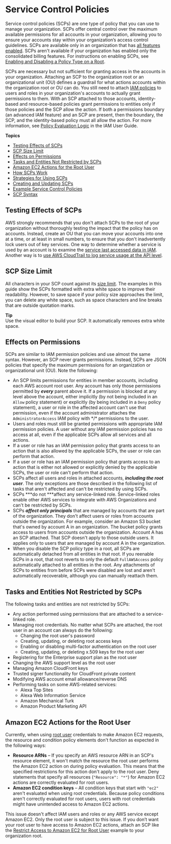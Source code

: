 # Service Control Policies<a name="orgs_manage_policies_scp"></a>

Service control policies \(SCPs\) are one type of policy that you can use to manage your organization\. SCPs offer central control over the maximum available permissions for all accounts in your organization, allowing you to ensure your accounts stay within your organization’s access control guidelines\. SCPs are available only in an organization that has [all features enabled](orgs_manage_org_support-all-features.md)\. SCPs aren't available if your organization has enabled only the consolidated billing features\. For instructions on enabling SCPs, see [Enabling and Disabling a Policy Type on a Root](orgs_manage_policies.md#enable_policies_on_root)\.

SCPs are necessary but not sufficient for granting access in the accounts in your organization\. Attaching an SCP to the organization root or an organizational unit \(OU\) defines a guardrail for what actions accounts within the organization root or OU can do\. You still need to attach [IAM policies](https://docs.aws.amazon.com/IAM/latest/UserGuide/access_policies.html) to users and roles in your organization's accounts to actually grant permissions to them\. With an SCP attached to those accounts, identity\-based and resource\-based policies grant permissions to entities only if those policies and the SCP allow the action\. If both a permissions boundary \(an advanced IAM feature\) and an SCP are present, then the boundary, the SCP, and the identity\-based policy must all allow the action\. For more information, see [Policy Evaluation Logic](https://docs.aws.amazon.com/IAM/latest/UserGuide/reference_policies_evaluation-logic.html) in the IAM User Guide\. 

**Topics**
+ [Testing Effects of SCPs](#scp-warning-testing-effect)
+ [SCP Size Limit](#scp-size-limit)
+ [Effects on Permissions](#scp-effects-on-permissions)
+ [Tasks and Entities Not Restricted by SCPs](#not-restricted-by-scp)
+ [Amazon EC2 Actions for the Root User](#ec2-actions-root)
+ [How SCPs Work](orgs_manage_policies_about-scps.md)
+ [Strategies for Using SCPs](SCP_strategies.md)
+ [Creating and Updating SCPs](create-policy.md)
+ [Example Service Control Policies](orgs_manage_policies_example-scps.md)
+ [SCP Syntax](orgs_reference_scp-syntax.md)

## Testing Effects of SCPs<a name="scp-warning-testing-effect"></a>

AWS strongly recommends that you don't attach SCPs to the root of your organization without thoroughly testing the impact that the policy has on accounts\. Instead, create an OU that you can move your accounts into one at a time, or at least in small numbers, to ensure that you don't inadvertently lock users out of key services\. One way to determine whether a service is used by an account is to examine the [service last accessed data in IAM](https://docs.aws.amazon.com/IAM/latest/UserGuide/access_policies_access-advisor.html)\. Another way is to [use AWS CloudTrail to log service usage at the API level](https://docs.aws.amazon.com/awscloudtrail/latest/userguide/how-cloudtrail-works.html)\.

## SCP Size Limit<a name="scp-size-limit"></a>

All characters in your SCP count against its [size limit](orgs_reference_limits.md#min-max-values)\. The examples in this guide show the SCPs formatted with extra white space to improve their readability\. However, to save space if your policy size approaches the limit, you can delete any white space, such as space characters and line breaks that are outside quotation marks\.

**Tip**  
Use the visual editor to build your SCP\. It automatically removes extra white space\.

## Effects on Permissions<a name="scp-effects-on-permissions"></a>

SCPs are similar to IAM permission policies and use almost the same syntax\. However, an SCP never grants permissions\. Instead, SCPs are JSON policies that specify the maximum permissions for an organization or organizational unit \(OU\)\. Note the following:
+ An SCP limits permissions for entities in member accounts, including each AWS account root user\. Any account has only those permissions permitted by ***every*** parent above it\. If a permission is blocked at any level above the account, either implicitly \(by not being included in an `Allow` policy statement\) or explicitly \(by being included in a `Deny` policy statement\), a user or role in the affected account can't use that permission, even if the account administrator attaches the `AdministratorAccess` IAM policy with \*/\* permissions to the user\.
+ Users and roles must still be granted permissions with appropriate IAM permission policies\. A user without any IAM permission policies has no access at all, even if the applicable SCPs allow all services and all actions\.
+ If a user or role has an IAM permission policy that grants access to an action that is also allowed by the applicable SCPs, the user or role can perform that action\.
+ If a user or role has an IAM permission policy that grants access to an action that is either not allowed or explicitly denied by the applicable SCPs, the user or role can't perform that action\.
+ SCPs affect all users and roles in attached accounts, ***including the root user***\. The only exceptions are those described in the following list of tasks that aren't affected and can't be restricted by using SCPs\.
+ SCPs ***do not ***affect any service\-linked role\. Service\-linked roles enable other AWS services to integrate with AWS Organizations and can't be restricted by SCPs\.
+ SCPs ***affect only principals*** that are managed by accounts that are part of the organization\. They don't affect users or roles from accounts outside the organization\. For example, consider an Amazon S3 bucket that's owned by account A in an organization\. The bucket policy grants access to users from accounts outside the organization\. Account A has an SCP attached\. That SCP doesn't apply to those outside users\. It applies only to users that are managed by account A in the organization\. 
+ When you disable the SCP policy type in a root, all SCPs are automatically detached from all entities in that root\. If you reenable SCPs in a root, that root reverts to only the default `FullAWSAccess` policy automatically attached to all entities in the root\. Any attachments of SCPs to entities from before SCPs were disabled are lost and aren't automatically recoverable, although you can manually reattach them\.

## Tasks and Entities Not Restricted by SCPs<a name="not-restricted-by-scp"></a>

The following tasks and entities are not restricted by SCPs:
+ Any action performed using permissions that are attached to a service\-linked role\.
+ Managing root credentials\. No matter what SCPs are attached, the root user in an account can always do the following:
  + Changing the root user's password
  + Creating, updating, or deleting root access keys
  + Enabling or disabling multi\-factor authentication on the root user
  + Creating, updating, or deleting x\.509 keys for the root user
+ Registering for the Enterprise support plan as the root user
+ Changing the AWS support level as the root user
+ Managing Amazon CloudFront keys
+ Trusted signer functionality for CloudFront private content
+ Modifying AWS account email allowance/reverse DNS
+ Performing tasks on some AWS\-related services:
  + Alexa Top Sites
  + Alexa Web Information Service
  + Amazon Mechanical Turk
  + Amazon Product Marketing API

## Amazon EC2 Actions for the Root User<a name="ec2-actions-root"></a>

Currently, when using [root user](https://docs.aws.amazon.com/IAM/latest/UserGuide/id_root-user.html) credentials to make Amazon EC2 requests, the resource and condition policy elements don't function as expected in the following ways:
+ **Resource ARNs** – If you specify an AWS resource ARN in an SCP's resource element, it won't match the resource the root user performs the Amazon EC2 action on during policy evaluation\. This means that the specified restrictions for this action don't apply to the root user\. Deny statements that specify all resources \(`"Resource": "*"`\) for Amazon EC2 actions are correctly evaluated for root users\. 
+ **Amazon EC2 condition keys** – All condition keys that start with `"ec2"` aren't evaluated when using root credentials\. Because policy conditions aren't correctly evaluated for root users, users with root credentials might have unintended access to Amazon EC2 actions\. 

This issue doesn't affect IAM users and roles or any AWS service except Amazon EC2\. Only the root user is subject to this issue\. If you don’t want your root user to have access to Amazon EC2 actions, attach an SCP like the [Restrict Access to Amazon EC2 for Root User](orgs_manage_policies_example-scps.md#example-ec2-root-user) example to your organization root\.